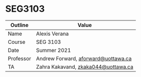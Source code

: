 # SEG3103

| Outline | Value |
| --- | --- |
| Name | Alexis Verana |
| Course | SEG 3103 |
| Date | Summer 2021 |
| Professor | Andrew Forward, aforward@uottawa.ca |
| TA | Zahra Kakavand, zkaka044@uottawa.ca |

